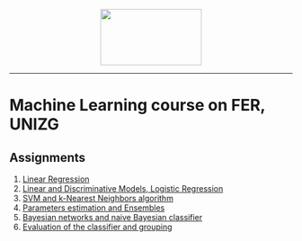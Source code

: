 
<p align="center">
  <img src="http://www.contel.hr/2015/wp-content/uploads/2015/07/unifer2.png" height=100 width=180> 
</p>

----

# Machine Learning course on FER, UNIZG
## Assignments
  
   1. [Linear Regression](https://github.com/lukanovak93/MachineLearning/blob/master/SU-2016-LAB1-0036470352.ipynb)
   2. [Linear and Discriminative Models, Logistic Regression](https://github.com/lukanovak93/MachineLearning/blob/master/SU-2016-LAB2-0036470352.ipynb)
   3. [SVM and k-Nearest Neighbors algorithm](https://github.com/lukanovak93/MachineLearning/blob/master/SU-2016-LAB3-0036470352.ipynb)
   4. [Parameters estimation and Ensembles](https://github.com/lukanovak93/MachineLearning/blob/master/SU-2016-LAB4-0036470352.ipynb)
   5. [Bayesian networks and naive Bayesian classifier](https://github.com/lukanovak93/MachineLearning/blob/master/SU-2016-LAB5-0036470352.ipynb)
   6. [Evaluation of the classifier and grouping](https://github.com/lukanovak93/MachineLearning/blob/master/SU-2016-LAB6-0036470352.ipynb)

